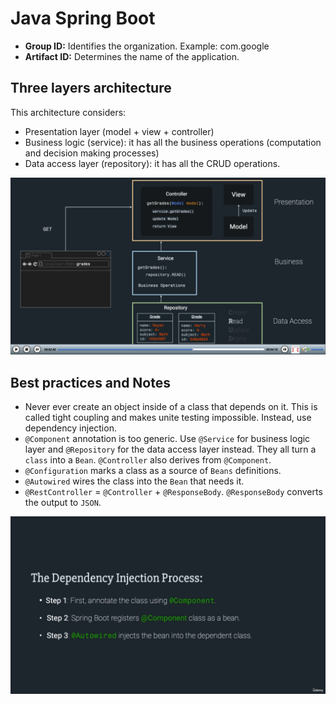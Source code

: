 # Java Spring Boot

- **Group ID:** Identifies the organization. Example: com.google
- **Artifact ID:** Determines the name of the application.

## Three layers architecture

This architecture considers:

- Presentation layer (model + view + controller)
- Business logic (service): it has all the business operations (computation and
  decision making processes)
- Data access layer (repository): it has all the CRUD operations.

![Three layers architecture](./assets/three_layers_architecture.png)

## Best practices and Notes

- Never ever create an object inside of a class that depends on it. This is
  called tight coupling and makes unite testing impossible. Instead, use
  dependency injection.
- `@Component` annotation is too generic. Use `@Service` for business logic
  layer and `@Repository` for the data access layer instead. They all turn a
  `class` into a `Bean`. `@Controller` also derives from `@Component`.
- `@Configuration` marks a class as a source of `Beans` definitions.
- `@Autowired` wires the class into the `Bean` that needs it.
- `@RestController` = `@Controller` + `@ResponseBody`. `@ResponseBody` converts
  the output to `JSON`.

![Dependency injection process](./assets/dependency_injection_process.png)
